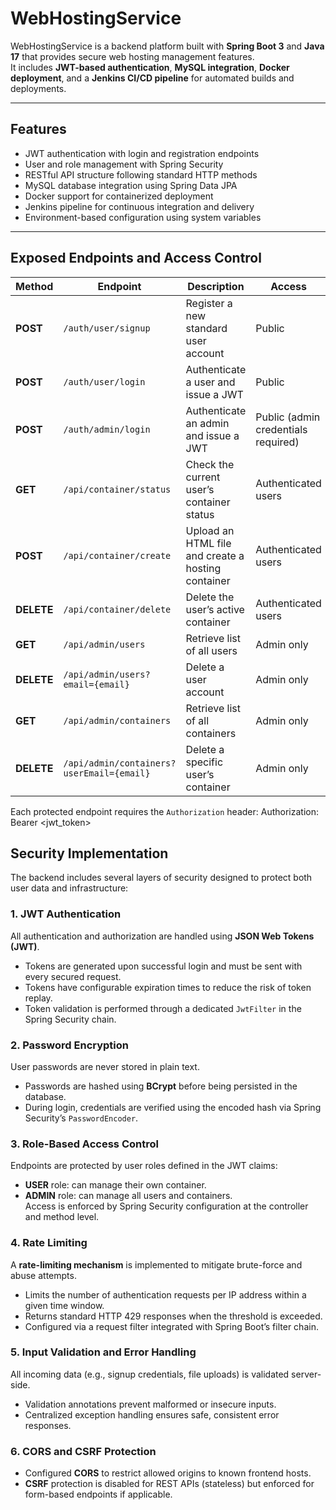 # WebHostingService

WebHostingService is a backend platform built with **Spring Boot 3** and **Java 17** that provides secure web hosting management features.  
It includes **JWT-based authentication**, **MySQL integration**, **Docker deployment**, and a **Jenkins CI/CD pipeline** for automated builds and deployments.

---

## Features

- JWT authentication with login and registration endpoints  
- User and role management with Spring Security  
- RESTful API structure following standard HTTP methods  
- MySQL database integration using Spring Data JPA  
- Docker support for containerized deployment  
- Jenkins pipeline for continuous integration and delivery  
- Environment-based configuration using system variables  

---

## Exposed Endpoints and Access Control

| Method | Endpoint | Description | Access |
|--------|-----------|--------------|--------|
| **POST** | `/auth/user/signup` | Register a new standard user account | Public |
| **POST** | `/auth/user/login` | Authenticate a user and issue a JWT | Public |
| **POST** | `/auth/admin/login` | Authenticate an admin and issue a JWT | Public (admin credentials required) |
| **GET** | `/api/container/status` | Check the current user’s container status | Authenticated users |
| **POST** | `/api/container/create` | Upload an HTML file and create a hosting container | Authenticated users |
| **DELETE** | `/api/container/delete` | Delete the user’s active container | Authenticated users |
| **GET** | `/api/admin/users` | Retrieve list of all users | Admin only |
| **DELETE** | `/api/admin/users?email={email}` | Delete a user account | Admin only |
| **GET** | `/api/admin/containers` | Retrieve list of all containers | Admin only |
| **DELETE** | `/api/admin/containers?userEmail={email}` | Delete a specific user’s container | Admin only |

Each protected endpoint requires the `Authorization` header:
Authorization: Bearer <jwt_token>

## Security Implementation

The backend includes several layers of security designed to protect both user data and infrastructure:

### 1. JWT Authentication
All authentication and authorization are handled using **JSON Web Tokens (JWT)**.  
- Tokens are generated upon successful login and must be sent with every secured request.  
- Tokens have configurable expiration times to reduce the risk of token replay.  
- Token validation is performed through a dedicated `JwtFilter` in the Spring Security chain.  

### 2. Password Encryption
User passwords are never stored in plain text.  
- Passwords are hashed using **BCrypt** before being persisted in the database.  
- During login, credentials are verified using the encoded hash via Spring Security’s `PasswordEncoder`.  

### 3. Role-Based Access Control
Endpoints are protected by user roles defined in the JWT claims:  
- **USER** role: can manage their own container.  
- **ADMIN** role: can manage all users and containers.  
Access is enforced by Spring Security configuration at the controller and method level.

### 4. Rate Limiting
A **rate-limiting mechanism** is implemented to mitigate brute-force and abuse attempts.  
- Limits the number of authentication requests per IP address within a given time window.  
- Returns standard HTTP 429 responses when the threshold is exceeded.  
- Configured via a request filter integrated with Spring Boot’s filter chain.  

### 5. Input Validation and Error Handling
All incoming data (e.g., signup credentials, file uploads) is validated server-side.  
- Validation annotations prevent malformed or insecure inputs.  
- Centralized exception handling ensures safe, consistent error responses.

### 6. CORS and CSRF Protection
- Configured **CORS** to restrict allowed origins to known frontend hosts.  
- **CSRF** protection is disabled for REST APIs (stateless) but enforced for form-based endpoints if applicable.  
